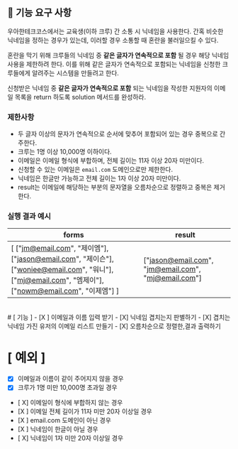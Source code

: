 ## 🚀 기능 요구 사항

우아한테크코스에서는 교육생(이하 크루) 간 소통 시 닉네임을 사용한다. 간혹 비슷한 닉네임을 정하는 경우가 있는데, 이러할 경우 소통할 때 혼란을 불러일으킬 수 있다.

혼란을 막기 위해 크루들의 닉네임 중 **같은 글자가 연속적으로 포함** 될 경우 해당 닉네임 사용을 제한하려 한다. 이를 위해 같은 글자가 연속적으로 포함되는 닉네임을 신청한 크루들에게 알려주는 시스템을 만들려고 한다.


신청받은 닉네임 중 **같은 글자가 연속적으로 포함** 되는 닉네임을 작성한 지원자의 이메일 목록을 return 하도록 solution 메서드를 완성하라.

### 제한사항

- 두 글자 이상의 문자가 연속적으로 순서에 맞추어 포함되어 있는 경우 중복으로 간주한다.
- 크루는 1명 이상 10,000명 이하이다.
- 이메일은 이메일 형식에 부합하며, 전체 길이는 11자 이상 20자 미만이다.
- 신청할 수 있는 이메일은 `email.com` 도메인으로만 제한한다.
- 닉네임은 한글만 가능하고 전체 길이는 1자 이상 20자 미만이다.
- result는 이메일에 해당하는 부분의 문자열을 오름차순으로 정렬하고 중복은 제거한다.

### 실행 결과 예시

| forms | result |
| --- | --- |
| [ ["jm@email.com", "제이엠"], ["jason@email.com", "제이슨"], ["woniee@email.com", "워니"], ["mj@email.com", "엠제이"], ["nowm@email.com", "이제엠"] ] | ["jason@email.com", "jm@email.com", "mj@email.com"] |


<br>
# [ 기능 ]
- [X ] 이메일과 이름 입력 받기
- [X] 닉네임 겹치는지 판별하기
- [X] 겹치는 닉네임 가진 유저의 이메일 리스트 만들기
- [X] 오름차순으로 정렬한,결과 출력하기

# [ 예외 ]
- [X] 이메일과 이름이 같이 주어지지 않을 경우
- [X] 크루가 1명 미만 10,000명 초과일  경우
- [ X] 이메일이 형식에 부합하지 않는 경우
- [X ] 이메일 전체 길이가 11자 미만 20자 이상일 경우
- [X ] email.com 도메인이 아닌 경우
- [X ] 닉네임이 한글이 아닐 경우
- [ X] 닉네임이 1자 미만 20자 이상일 경우